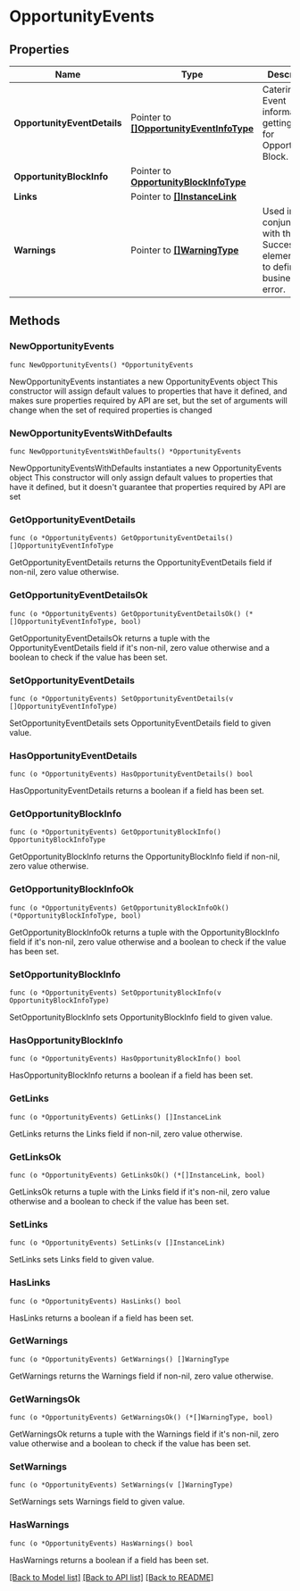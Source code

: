 # OpportunityEvents

## Properties

Name | Type | Description | Notes
------------ | ------------- | ------------- | -------------
**OpportunityEventDetails** | Pointer to [**[]OpportunityEventInfoType**](OpportunityEventInfoType.md) | Catering Event information getting added for Opportunity Block. | [optional] 
**OpportunityBlockInfo** | Pointer to [**OpportunityBlockInfoType**](OpportunityBlockInfoType.md) |  | [optional] 
**Links** | Pointer to [**[]InstanceLink**](InstanceLink.md) |  | [optional] 
**Warnings** | Pointer to [**[]WarningType**](WarningType.md) | Used in conjunction with the Success elementSpace to define a business error. | [optional] 

## Methods

### NewOpportunityEvents

`func NewOpportunityEvents() *OpportunityEvents`

NewOpportunityEvents instantiates a new OpportunityEvents object
This constructor will assign default values to properties that have it defined,
and makes sure properties required by API are set, but the set of arguments
will change when the set of required properties is changed

### NewOpportunityEventsWithDefaults

`func NewOpportunityEventsWithDefaults() *OpportunityEvents`

NewOpportunityEventsWithDefaults instantiates a new OpportunityEvents object
This constructor will only assign default values to properties that have it defined,
but it doesn't guarantee that properties required by API are set

### GetOpportunityEventDetails

`func (o *OpportunityEvents) GetOpportunityEventDetails() []OpportunityEventInfoType`

GetOpportunityEventDetails returns the OpportunityEventDetails field if non-nil, zero value otherwise.

### GetOpportunityEventDetailsOk

`func (o *OpportunityEvents) GetOpportunityEventDetailsOk() (*[]OpportunityEventInfoType, bool)`

GetOpportunityEventDetailsOk returns a tuple with the OpportunityEventDetails field if it's non-nil, zero value otherwise
and a boolean to check if the value has been set.

### SetOpportunityEventDetails

`func (o *OpportunityEvents) SetOpportunityEventDetails(v []OpportunityEventInfoType)`

SetOpportunityEventDetails sets OpportunityEventDetails field to given value.

### HasOpportunityEventDetails

`func (o *OpportunityEvents) HasOpportunityEventDetails() bool`

HasOpportunityEventDetails returns a boolean if a field has been set.

### GetOpportunityBlockInfo

`func (o *OpportunityEvents) GetOpportunityBlockInfo() OpportunityBlockInfoType`

GetOpportunityBlockInfo returns the OpportunityBlockInfo field if non-nil, zero value otherwise.

### GetOpportunityBlockInfoOk

`func (o *OpportunityEvents) GetOpportunityBlockInfoOk() (*OpportunityBlockInfoType, bool)`

GetOpportunityBlockInfoOk returns a tuple with the OpportunityBlockInfo field if it's non-nil, zero value otherwise
and a boolean to check if the value has been set.

### SetOpportunityBlockInfo

`func (o *OpportunityEvents) SetOpportunityBlockInfo(v OpportunityBlockInfoType)`

SetOpportunityBlockInfo sets OpportunityBlockInfo field to given value.

### HasOpportunityBlockInfo

`func (o *OpportunityEvents) HasOpportunityBlockInfo() bool`

HasOpportunityBlockInfo returns a boolean if a field has been set.

### GetLinks

`func (o *OpportunityEvents) GetLinks() []InstanceLink`

GetLinks returns the Links field if non-nil, zero value otherwise.

### GetLinksOk

`func (o *OpportunityEvents) GetLinksOk() (*[]InstanceLink, bool)`

GetLinksOk returns a tuple with the Links field if it's non-nil, zero value otherwise
and a boolean to check if the value has been set.

### SetLinks

`func (o *OpportunityEvents) SetLinks(v []InstanceLink)`

SetLinks sets Links field to given value.

### HasLinks

`func (o *OpportunityEvents) HasLinks() bool`

HasLinks returns a boolean if a field has been set.

### GetWarnings

`func (o *OpportunityEvents) GetWarnings() []WarningType`

GetWarnings returns the Warnings field if non-nil, zero value otherwise.

### GetWarningsOk

`func (o *OpportunityEvents) GetWarningsOk() (*[]WarningType, bool)`

GetWarningsOk returns a tuple with the Warnings field if it's non-nil, zero value otherwise
and a boolean to check if the value has been set.

### SetWarnings

`func (o *OpportunityEvents) SetWarnings(v []WarningType)`

SetWarnings sets Warnings field to given value.

### HasWarnings

`func (o *OpportunityEvents) HasWarnings() bool`

HasWarnings returns a boolean if a field has been set.


[[Back to Model list]](../README.md#documentation-for-models) [[Back to API list]](../README.md#documentation-for-api-endpoints) [[Back to README]](../README.md)



